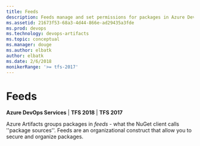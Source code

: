 ```yaml
---
title: Feeds
description: Feeds manage and set permissions for packages in Azure DevOps Services or Team Foundation Server
ms.assetid: 21673f53-68a3-4d44-866e-ad29435a3fde
ms.prod: devops
ms.technology: devops-artifacts
ms.topic: conceptual
ms.manager: douge
ms.author: elbatk
author: elbatk
ms.date: 2/6/2018
monikerRange: '>= tfs-2017'
---
```


 

# Feeds

**Azure DevOps Services** | **TFS 2018** | **TFS 2017**

Azure Artifacts groups packages in *feeds* - what the NuGet client calls ''package sources''. Feeds are an organizational construct that allow you to secure and organize packages.

